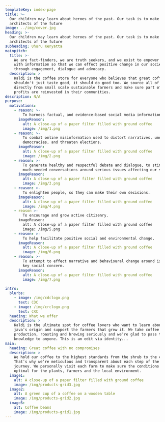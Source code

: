 ```yaml
---
templateKey: index-page
title: >-
  Our children may learn about heroes of the past. Our task is to make ourselves
  architects of the future
image: ../img/cover.jpg
heading: >-
  Our children may learn about heroes of the past. Our task is to make ourselves
  architects of the future
subheading: Uhuru Kenyatta
mainpitch:
  title: >-
    We are fact-finders, we are truth seekers, and we exist to empower people
    with information so that we can effect positive change in our society,
    through engagement, dialogue and advocacy.
  description: >
    Kaldi is the coffee store for everyone who believes that great coffee
    shouldn't just taste good, it should do good too. We source all of our beans
    directly from small scale sustainable farmers and make sure part of the
    profits are reinvested in their communities.
description: N/A
purpose:
  motivations:
    - reason: >-
        To harness factual, and evidence-based social media information that form the foundation of our work.
      imageReason:
        alt: A close-up of a paper filter filled with ground coffee
        image: /img/1.png
    - reason: >-
        To combat online misinformation used to distort narratives, undermine
        democracies, and threaten elections.  
      imageReason:
        alt: A close-up of a paper filter filled with ground coffee
        image: /img/2.png
    - reason: >-
        To generate healthy and respectful debate and dialogue, to stimulate
        much-needed conversations around serious issues affecting our society.
      imageReason:
        alt: A close-up of a paper filter filled with ground coffee
        image: /img/3.png
    - reason: >-
        To enlighten people, so they can make their own decisions.
      imageReason:
        alt: A close-up of a paper filter filled with ground coffee
        image: /img/4.png
    - reason >-
        To encourage and grow active citizenry.
      imageReason:
        alt: A close-up of a paper filter filled with ground coffee
        image: /img/5.png 
    - reason: >-
        To help facilitate positive social and environmental change.  '
      imageReason:
        alt: A close-up of a paper filter filled with ground coffee
        image: /img/6.png 
    - reason: >-
        To attempt to effect narrative and behavioural change around issues of
        key social concern.
      imageReason:
        alt: A close-up of a paper filter filled with ground coffee
        image: /img/7.png 
      
intro:
  blurbs:
    - image: /img/cdclogo.png
      text: CDC
    - image: /img/crclogo.png
      text: CRC
  heading: What we offer
  description: >
    Kaldi is the ultimate spot for coffee lovers who want to learn about their
    java’s origin and support the farmers that grew it. We take coffee
    production, roasting and brewing seriously and we’re glad to pass that
    knowledge to anyone. This is an edit via identity...
main:
  heading: Great coffee with no compromises
  description: >
    We hold our coffee to the highest standards from the shrub to the cup.
    That’s why we’re meticulous and transparent about each step of the coffee’s
    journey. We personally visit each farm to make sure the conditions are
    optimal for the plants, farmers and the local environment.
  image1:
    alt: A close-up of a paper filter filled with ground coffee
    image: /img/products-grid3.jpg
  image2:
    alt: A green cup of a coffee on a wooden table
    image: /img/products-grid2.jpg
  image3:
    alt: Coffee beans
    image: /img/products-grid1.jpg
---
```

